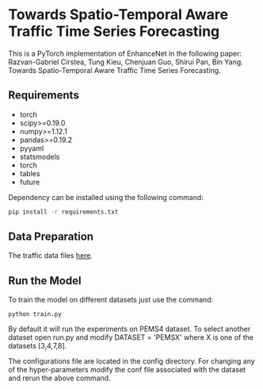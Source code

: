 # Towards Spatio-Temporal Aware Traffic Time Series Forecasting


This is a PyTorch implementation of EnhanceNet in the following paper: \
Razvan-Gabriel Cirstea, Tung Kieu, Chenjuan Guo, Shirui Pan, Bin Yang. Towards Spatio-Temporal Aware Traffic Time Series Forecasting.


## Requirements
* torch
* scipy>=0.19.0
* numpy>=1.12.1
* pandas>=0.19.2
* pyyaml
* statsmodels
* torch
* tables
* future

Dependency can be installed using the following command:
```bash
pip install -r requirements.txt
```

## Data Preparation
The traffic data files [here](https://github.com/Davidham3/STSGCN). 

## Run the Model 

To train the model on different datasets just use the command:

```
python train.py 
```

By default it will run the experiments on PEMS4 dataset. 
To select another dataset open run.py and modify DATASET = 'PEMSX' 
where X is one of the datasets [3,4,7,8]. 

The configurations file are located in the config directory. For changing any of the hyper-parameters modify the conf file 
associated with the dataset and rerun the above command.

